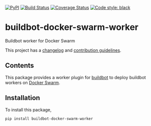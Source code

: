 [![PyPI](https://img.shields.io/pypi/v/buildbot-docker-swarm-worker.svg)](https://pypi.org/project/buildbot-docker-swarm-worker/)
[![Build Status](https://img.shields.io/travis/cjolowicz/buildbot-docker-swarm-worker.svg?style=flat-square)](https://travis-ci.com/cjolowicz/buildbot-docker-swarm-worker)
[![Coverage Status](https://img.shields.io/coveralls/cjolowicz/buildbot-docker-swarm-worker.svg?style=flat-square)](https://coveralls.io/github/cjolowicz/buildbot-docker-swarm-worker?branch=master)
[![Code style: black](https://img.shields.io/badge/code%20style-black-000000.svg?style=flat-square)](https://github.com/ambv/black)

# buildbot-docker-swarm-worker

Buildbot worker for Docker Swarm

This project has a [changelog](CHANGELOG.md) and
[contribution guidelines](CONTRIBUTING.md).

## Contents

This package provides a worker plugin for
[buildbot](https://buildbot.net) to deploy buildbot workers on
[Docker Swarm](https://docs.docker.com/engine/swarm/).

## Installation

To install this package,

```sh
pip install buildbot-docker-swarm-worker
```

